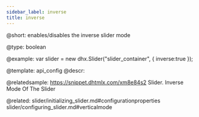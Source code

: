 ```yaml
---
sidebar_label: inverse
title: inverse
---          
```


@short: 
enables/disables the inverse slider mode




@type: boolean

@example: 
var slider = new dhx.Slider("slider_container", { 
    inverse:true
});


@template:	api_config
@descr: 

@relatedsample: https://snippet.dhtmlx.com/xm8e84s2	Slider. Inverse Mode Of The Slider

@related: slider/initializing_slider.md#configurationproperties
slider/configuring_slider.md#verticalmode